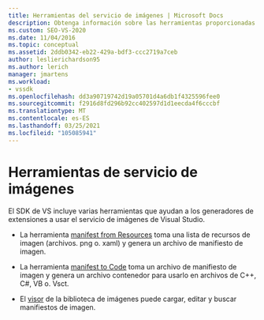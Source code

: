 ```yaml
---
title: Herramientas del servicio de imágenes | Microsoft Docs
description: Obtenga información sobre las herramientas proporcionadas en el SDK de Visual Studio que pueden ayudarle a compilar extensiones mediante el servicio de imágenes de Visual Studio.
ms.custom: SEO-VS-2020
ms.date: 11/04/2016
ms.topic: conceptual
ms.assetid: 2ddb0342-eb22-429a-bdf3-ccc2719a7ceb
author: leslierichardson95
ms.author: lerich
manager: jmartens
ms.workload:
- vssdk
ms.openlocfilehash: dd3a90719742d19a05701d4a6db1f4325596fee0
ms.sourcegitcommit: f2916d8fd296b92cc402597d1d1eecda4f6cccbf
ms.translationtype: MT
ms.contentlocale: es-ES
ms.lasthandoff: 03/25/2021
ms.locfileid: "105085941"
---
```

# <a name="image-service-tools"></a>Herramientas de servicio de imágenes
El SDK de VS incluye varias herramientas que ayudan a los generadores de extensiones a usar el servicio de imágenes de Visual Studio.

- La herramienta [manifest from Resources](../../extensibility/internals/manifest-from-resources.md) toma una lista de recursos de imagen (archivos. png o. xaml) y genera un archivo de manifiesto de imagen.

- La herramienta [manifest to Code](../../extensibility/internals/manifest-to-code.md) toma un archivo de manifiesto de imagen y genera un archivo contenedor para usarlo en archivos de C++, C#, VB o. Vsct.

- El [visor](../../extensibility/internals/image-library-viewer.md) de la biblioteca de imágenes puede cargar, editar y buscar manifiestos de imagen.
